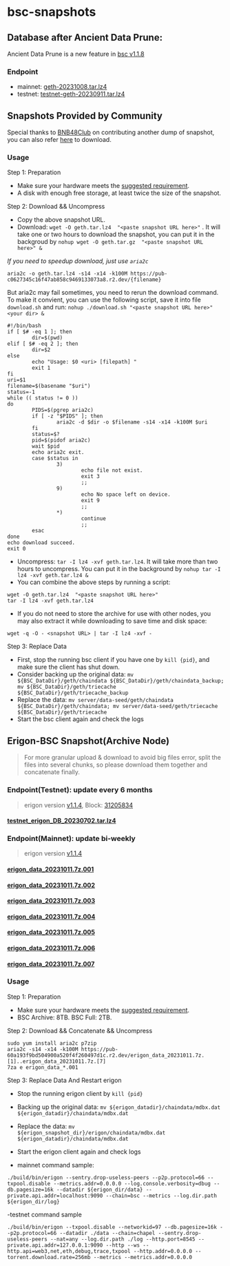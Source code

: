 
# bsc-snapshots


## Database after Ancient Data Prune:

Ancient Data Prune is a new feature in [bsc v1.1.8](https://github.com/bnb-chain/bsc/releases/tag/v1.1.8)


### Endpoint

- mainnet: [geth-20231008.tar.lz4](https://pub-c0627345c16f47ab858c9469133073a8.r2.dev/geth-20231008.tar.lz4)
- testnet: [testnet-geth-20230911.tar.lz4](https://pub-5809538c476542388ad6ca3e681ea85f.r2.dev/testnet-geth-20230911.tar.lz4)


## Snapshots Provided by Community

Special thanks to [BNB48Club](https://twitter.com/bnb48club) on contributing another dump of snapshot, you can also refer [here](https://github.com/BNB48Club/bsc-snapshots) to download.



### Usage 

Step 1: Preparation
- Make sure your hardware meets the [suggested requirement](https://docs.bnbchain.org/docs/validator/fullnode).
- A disk with enough free storage, at least twice the size of the snapshot.

Step 2: Download && Uncompress
- Copy the above snapshot URL.
- Download:  `wget -O geth.tar.lz4  "<paste snapshot URL here>"` . It will take one or two hours to download the snapshot, you can put it in the backgroud by `nohup wget -O geth.tar.gz  "<paste snapshot URL here>" &`


*If you need to speedup download, just use `aria2c`*
```
aria2c -o geth.tar.lz4 -s14 -x14 -k100M https://pub-c0627345c16f47ab858c9469133073a8.r2.dev/{filename}
```

But aria2c may fail sometimes, you need to rerun the download command. To make it convient, you can use the following script, save it into file `download.sh` and run: `nohup ./download.sh "<paste snapshot URL here>" <your dir> &`
```
#!/bin/bash
if [ $# -eq 1 ]; then 
        dir=$(pwd)
elif [ $# -eq 2 ]; then 
        dir=$2
else 
        echo "Usage: $0 <uri> [filepath] "
        exit 1
fi
uri=$1
filename=$(basename "$uri")
status=-1
while (( status != 0 ))
do 
        PIDS=$(pgrep aria2c)
        if [ -z "$PIDS" ]; then
                aria2c -d $dir -o $filename -s14 -x14 -k100M $uri
        fi
        status=$?
        pid=$(pidof aria2c)
        wait $pid 
        echo aria2c exit.
        case $status in 
                3)
                        echo file not exist.
                        exit 3
                        ;;
                9)
                        echo No space left on device.
                        exit 9
                        ;;
                *)
                        continue
                        ;;
        esac
done
echo download succeed.
exit 0
```

- Uncompress: `tar -I lz4 -xvf geth.tar.lz4`. It will take more than two hours to uncompress. You can put it in the background by `nohup tar -I lz4 -xvf geth.tar.lz4 &`
- You can combine the above steps by running a script:
```
wget -O geth.tar.lz4  "<paste snapshot URL here>"
tar -I lz4 -xvf geth.tar.lz4
```


- If you do not need to store the archive for use with other nodes, you may also extract it while downloading to save time and disk space:
```
wget -q -O - <snapshot URL> | tar -I lz4 -xvf -
```


Step 3: Replace Data
- First, stop the running bsc client if you have one by `kill {pid}`, and make sure the client has shut down.
- Consider backing up the original data: `mv ${BSC_DataDir}/geth/chaindata ${BSC_DataDir}/geth/chaindata_backup; mv ${BSC_DataDir}/geth/triecache ${BSC_DataDir}/geth/triecache_backup`
- Replace the data: `mv server/data-seed/geth/chaindata ${BSC_DataDir}/geth/chaindata; mv server/data-seed/geth/triecache ${BSC_DataDir}/geth/triecache`
- Start the bsc client again and check the logs


## Erigon-BSC Snapshot(Archive Node)

> For more granular upload & download to avoid big files error, split the files into several chunks, so please download them together and concatenate finally.
### Endpoint(Testnet): update every 6 months
> erigon version [v1.1.4](https://github.com/node-real/bsc-erigon/releases/tag/v1.1.4), Block: [31205834](https://testnet.bscscan.com/block/31205834)
#### [testnet_erigon_DB_20230702.tar.lz4](https://pub-60a193f9bd504900a520f4f260497d1c.r2.dev/testnet_erigon_DB_20230702.tar.lz4/testnet_erigon_DB_20230702.tar.lz4)

### Endpoint(Mainnet): update bi-weekly
> erigon version [v1.1.4](https://github.com/node-real/bsc-erigon/releases/tag/v1.1.4)
#### [erigon_data_20231011.7z.001](https://pub-60a193f9bd504900a520f4f260497d1c.r2.dev/erigon_data_20231011.7z.001)
#### [erigon_data_20231011.7z.002](https://pub-60a193f9bd504900a520f4f260497d1c.r2.dev/erigon_data_20231011.7z.002)
#### [erigon_data_20231011.7z.003](https://pub-60a193f9bd504900a520f4f260497d1c.r2.dev/erigon_data_20231011.7z.003)
#### [erigon_data_20231011.7z.004](https://pub-60a193f9bd504900a520f4f260497d1c.r2.dev/erigon_data_20231011.7z.004)
#### [erigon_data_20231011.7z.005](https://pub-60a193f9bd504900a520f4f260497d1c.r2.dev/erigon_data_20231011.7z.005)
#### [erigon_data_20231011.7z.006](https://pub-60a193f9bd504900a520f4f260497d1c.r2.dev/erigon_data_20231011.7z.006)
#### [erigon_data_20231011.7z.007](https://pub-60a193f9bd504900a520f4f260497d1c.r2.dev/erigon_data_20231011.7z.007)

### Usage

Step 1: Preparation

- Make sure your hardware meets the [suggested requirement](https://github.com/node-real/bsc-erigon#system-requirements).
- BSC Archive: 8TB. BSC Full: 2TB.

Step 2: Download && Concatenate && Uncompress

```
sudo yum install aria2c p7zip
aria2c -s14 -x14 -k100M https://pub-60a193f9bd504900a520f4f260497d1c.r2.dev/erigon_data_20231011.7z.[1]..erigon_data_20231011.7z.[7]
7za e erigon_data_*.001
```
Step 3: Replace Data And Restart erigon
- Stop the running erigon client by `kill {pid}`
- Backing up the original data: `mv ${erigon_datadir}/chaindata/mdbx.dat  ${erigon_datadir}/chaindata/mdbx.dat `
- Replace the data: `mv ${erigon_snapshot_dir}/erigon/chaindata/mdbx.dat ${erigon_datadir}/chaindata/mdbx.dat`
- Start the erigon client again and check logs

- mainnet command sample: 
```shell
./build/bin/erigon --sentry.drop-useless-peers --p2p.protocol=66 --txpool.disable --metrics.addr=0.0.0.0 --log.console.verbosity=dbug --db.pagesize=16k --datadir ${erigon_dir/data} --private.api.addr=localhost:9090 --chain=bsc --metrics --log.dir.path ${erigon_dir/log}
```
-testnet command sample
```shell
./build/bin/erigon --txpool.disable --networkid=97 --db.pagesize=16k --p2p.protocol=66 --datadir ./data --chain=chapel --sentry.drop-useless-peers --nat=any --log.dir.path ./log --http.port=8545 --private.api.addr=127.0.0.1:9090 --http --ws --http.api=web3,net,eth,debug,trace,txpool --http.addr=0.0.0.0 --torrent.download.rate=256mb --metrics --metrics.addr=0.0.0.0
```


